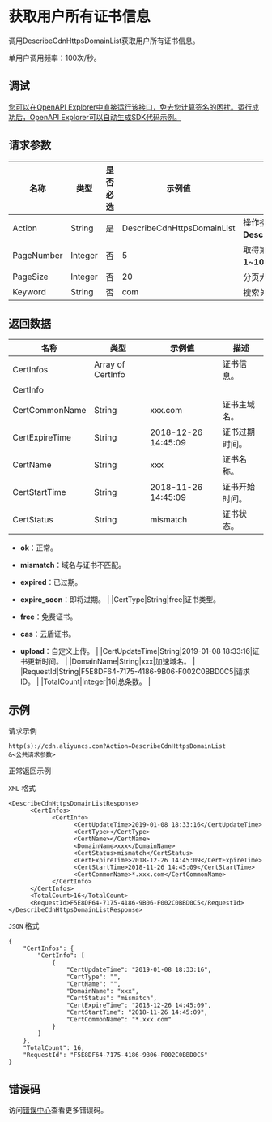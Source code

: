 # 获取用户所有证书信息

调用DescribeCdnHttpsDomainList获取用户所有证书信息。

单用户调用频率：100次/秒。

## 调试

[您可以在OpenAPI Explorer中直接运行该接口，免去您计算签名的困扰。运行成功后，OpenAPI Explorer可以自动生成SDK代码示例。](https://api.aliyun.com/#product=Cdn&api=DescribeCdnHttpsDomainList&type=RPC&version=2018-05-10)

## 请求参数

|名称|类型|是否必选|示例值|描述|
|--|--|----|---|--|
|Action|String|是|DescribeCdnHttpsDomainList|操作接口名，系统规定参数：**DescribeCdnHttpsDomainList**。 |
|PageNumber|Integer|否|5|取得第几页，取值范围为：**1**~**100000**。 |
|PageSize|Integer|否|20|分页大小，默认**20**。 |
|Keyword|String|否|com|搜索关键字。 |

## 返回数据

|名称|类型|示例值|描述|
|--|--|---|--|
|CertInfos|Array of CertInfo| |证书信息。 |
|CertInfo| | | |
|CertCommonName|String|xxx.com|证书主域名。 |
|CertExpireTime|String|2018-12-26 14:45:09|证书过期时间。 |
|CertName|String|xxx|证书名称。 |
|CertStartTime|String|2018-11-26 14:45:09|证书开始时间。 |
|CertStatus|String|mismatch|证书状态。

 -   **ok**：正常。
-   **mismatch**：域名与证书不匹配。
-   **expired**：已过期。
-   **expire\_soon**：即将过期。 |
|CertType|String|free|证书类型。

 -   **free**：免费证书。
-   **cas**：云盾证书。
-   **upload**：自定义上传。 |
|CertUpdateTime|String|2019-01-08 18:33:16|证书更新时间。 |
|DomainName|String|xxx|加速域名。 |
|RequestId|String|F5E8DF64-7175-4186-9B06-F002C0BBD0C5|请求ID。 |
|TotalCount|Integer|16|总条数。 |

## 示例

请求示例

```
http(s)://cdn.aliyuncs.com?Action=DescribeCdnHttpsDomainList
&<公共请求参数>
```

正常返回示例

`XML` 格式

```
<DescribeCdnHttpsDomainListResponse>
	  <CertInfos>
		    <CertInfo>
			      <CertUpdateTime>2019-01-08 18:33:16</CertUpdateTime>
			      <CertType></CertType>
			      <CertName></CertName>
			      <DomainName>xxx</DomainName>
			      <CertStatus>mismatch</CertStatus>
			      <CertExpireTime>2018-12-26 14:45:09</CertExpireTime>
			      <CertStartTime>2018-11-26 14:45:09</CertStartTime>
			      <CertCommonName>*.xxx.com</CertCommonName>
		    </CertInfo>
	  </CertInfos>
	  <TotalCount>16</TotalCount>
	  <RequestId>F5E8DF64-7175-4186-9B06-F002C0BBD0C5</RequestId>
</DescribeCdnHttpsDomainListResponse>
```

`JSON` 格式

```
{
    "CertInfos": {
        "CertInfo": [
            {
                "CertUpdateTime": "2019-01-08 18:33:16",
                "CertType": "",
                "CertName": "",
                "DomainName": "xxx",
                "CertStatus": "mismatch",
                "CertExpireTime": "2018-12-26 14:45:09",
                "CertStartTime": "2018-11-26 14:45:09",
                "CertCommonName": "*.xxx.com"
            }
        ]
    },
    "TotalCount": 16,
    "RequestId": "F5E8DF64-7175-4186-9B06-F002C0BBD0C5"
}
```

## 错误码

访问[错误中心](https://error-center.aliyun.com/status/product/Cdn)查看更多错误码。

